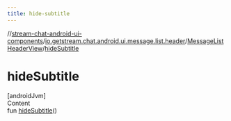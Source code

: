 ```yaml
---
title: hide-subtitle
---
```

//[stream-chat-android-ui-components](../../../index.md)/[io.getstream.chat.android.ui.message.list.header](../index.md)/[MessageListHeaderView](index.md)/[hideSubtitle](hideSubtitle.md)



# hideSubtitle  
[androidJvm]  
Content  
fun [hideSubtitle](hideSubtitle.md)()  




